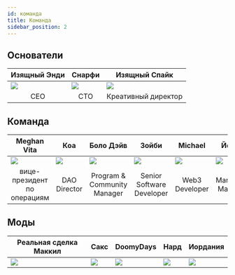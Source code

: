 ```yaml
---
id: команда
title: Команда
sidebar_position: 2
---
```


## Основатели

| Изящный Энди              | Снарфи                    | Изящный Спайк             |
| ------------------------- | ------------------------- | ------------------------- |
| ![](/img/NiftyAndy.png)   | ![](/img/snarfy.png)      | ![](/img/NiftySpike.png)  |
| <div align="center"> CEO </div> | <div align="center"> CTO </div> | <div align="center"> Креативный директор </div> |

## Команда

| Meghan Vita               | Коа                       | Боло Дэйв                 | Зойби                     | Michael                    | Йеппе                     |
| ------------------------- | ------------------------- | ------------------------- | ------------------------- | -------------------------- | ------------------------- |
| ![](/img/NiftyMorgan.png) | ![](/img/koa.png)         | ![](/img/bolo.png)        | ![](/img/zoiby.png)       | ![](/img/NiftyMichael.png) | ![](/img/jeppe.png)       |
| <div align="center"> вице-президент по операциям </div> | <div align="center"> DAO Director </div> | <div align="center"> Program & Community Manager </div> | <div align="center"> Senior Software Developer </div> | <div align="center"> Web3 Developer </div>  | <div align="center"> Marketing Manager </div> |

## Моды

| <div align="center"> Реальная сделка Маккил </div> | <div align="center"> Сакс </div> | <div align="center"> DoomyDays </div> | <div align="center"> Нард </div> | <div align="center"> Иордания </div> |
| ------------------------- | -------------------------- | -------------------------- | -------------------------- | -------------------------- |
| ![](/img/realdeal.png)    | ![](/img/sacx.png)         | ![](/img/doomy.png)        | ![](/img/nard.png)         | ![](/img/jordan.png)       |
